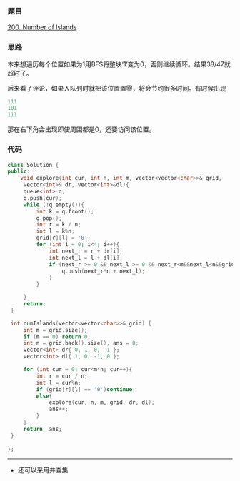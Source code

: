 ### 题目
[200. Number of Islands](https://leetcode-cn.com/problems/number-of-islands/submissions/)
### 思路
本来想遍历每个位置如果为1用BFS将整块‘1’变为0，否则继续循环。结果38/47就超时了。

后来看了评论，如果入队列时就把该位置置零，将会节约很多时间。有时候出现
```c++
111
101
111
```
那在右下角会出现即使周围都是0，还要访问该位置。
### 代码
```c++
class Solution {
public:
    void explore(int cur, int n, int m, vector<vector<char>>& grid,
	 vector<int>& dr, vector<int>&dl){
	 queue<int> q;
	 q.push(cur);
	 while (!q.empty()){
		 int k = q.front();
		 q.pop();
		 int r = k / n;
		 int l = k%n;
		 grid[r][l] = '0';
		 for (int i = 0; i<4; i++){
			 int next_r = r + dr[i];
			 int next_l = l + dl[i];
			 if (next_r >= 0 && next_l >= 0 && next_r<m&&next_l<n&&grid[next_r][next_l]!='0'){
				 q.push(next_r*n + next_l);
			 }
		 }

	 }
	 return;
 }

 int numIslands(vector<vector<char>>& grid) {
	 int m = grid.size();
	 if (m == 0) return 0;
	 int n = grid.back().size(), ans = 0;
	 vector<int> dr{ 0, 1, 0, -1 };
	 vector<int> dl{ 1, 0, -1, 0 };

	 for (int cur = 0; cur<m*n; cur++){
		 int r = cur / n;
		 int l = cur%n;
		 if (grid[r][l] == '0')continue;
		 else{
			 explore(cur, n, m, grid, dr, dl);
			 ans++;
		 }
	 }
	 return  ans;
 }  
 
};
```
---
+ 还可以采用并查集
